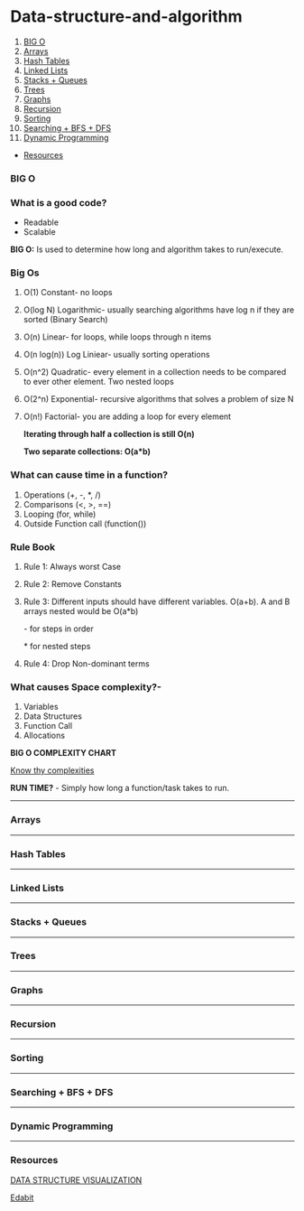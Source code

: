 # Data-structure-and-algorithm

1. [BIG O](#big-o)
2. [Arrays](#arrays)
3. [Hash Tables](#hash-tables)
4. [Linked Lists](#linked-list)
5. [Stacks + Queues](#stacks-queues)
6. [Trees](#tree)
7. [Graphs](#graphs)
8. [Recursion](#recursion)
9. [Sorting](#sorting)
10. [Searching + BFS + DFS](#searching-bfs-dfs)
11. [Dynamic Programming](#dynamic-programming)

- [Resources](#resources)

### BIG O

### What is a good code?

- Readable
- Scalable

**BIG O:** Is used to determine how long and algorithm takes to run/execute.

### Big Os

1. O(1) Constant- no loops
2. O(log N) Logarithmic- usually searching algorithms have log n if they are sorted (Binary Search)
3. O(n) Linear- for loops, while loops through n items
4. O(n log(n)) Log Liniear- usually sorting operations
5. O(n^2) Quadratic- every element in a collection needs to be compared to ever other element. Two
   nested loops
6. O(2^n) Exponential- recursive algorithms that solves a problem of size N
7. O(n!) Factorial- you are adding a loop for every element

   **Iterating through half a collection is still O(n)**

   **Two separate collections: O(a\*b)**

### What can cause time in a function?

1.  Operations (+, -, \*, /)
2.  Comparisons (<, >, ==)
3.  Looping (for, while)
4.  Outside Function call (function())

### Rule Book

1.  Rule 1: Always worst Case
2.  Rule 2: Remove Constants
3.  Rule 3: Different inputs should have different variables. O(a+b). A and B arrays nested would be
    O(a\*b)

    \- for steps in order

    \* for nested steps

4.  Rule 4: Drop Non-dominant terms

### What causes Space complexity?-

1. Variables
2. Data Structures
3. Function Call
4. Allocations

**BIG O COMPLEXITY CHART**

[Know thy complexities](https://www.bigocheatsheet.com/)

**RUN TIME?** - Simply how long a function/task takes to run.

---

### Arrays

---

### Hash Tables

---

### Linked Lists

---

### Stacks + Queues

---

### Trees

---

### Graphs

---

### Recursion

---

### Sorting

---

### Searching + BFS + DFS

---

### Dynamic Programming

---

### Resources

[DATA STRUCTURE VISUALIZATION](https://www.cs.usfca.edu/~galles/visualization/Algorithms.html)

[Edabit](https://edabit.com/challenges/javascript)
